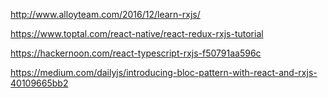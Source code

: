 http://www.alloyteam.com/2016/12/learn-rxjs/

https://www.toptal.com/react-native/react-redux-rxjs-tutorial

https://hackernoon.com/react-typescript-rxjs-f50791aa596c

https://medium.com/dailyjs/introducing-bloc-pattern-with-react-and-rxjs-40109665bb2